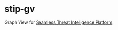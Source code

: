 # stip-gv
Graph View for [Seamless Threat Intelligence Platform](https://github.com/s-tip/stip-common).
